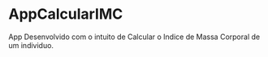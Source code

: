 # AppCalcularIMC

App Desenvolvido  com o intuito de Calcular o Indice de Massa Corporal de um individuo.
